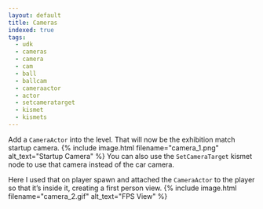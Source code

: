 ```yaml
---
layout: default
title: Cameras
indexed: true
tags:
  - udk
  - cameras
  - camera
  - cam
  - ball
  - ballcam
  - cameraactor
  - actor
  - setcameratarget
  - kismet
  - kismets
---
```

Add a `CameraActor` into the level. That will now be the exhibition match startup camera. 
{% include image.html filename="camera_1.png" alt_text="Startup Camera" %}
You can also use the `SetCameraTarget` kismet node to use that camera instead of the car camera.

Here I used that on player spawn and attached the `CameraActor` to the player so that it’s inside it, creating a first person view.
{% include image.html filename="camera_2.gif" alt_text="FPS View" %}
